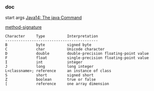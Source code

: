 ### doc

start args 
[Java14: The java Command](https://docs.oracle.com/en/java/javase/14/docs/specs/man/java.html '')

[method-signature](https://stackoverflow.com/questions/38079081/l-z-and-v-in-java-method-signature '')

```text
Character     Type          Interpretation
------------------------------------------
B             byte          signed byte
C             char          Unicode character
D             double        double-precision floating-point value
F             float         single-precision floating-point value
I             int           integer
J             long          long integer
L<classname>; reference     an instance of class 
S             short         signed short
Z             boolean       true or false
[             reference     one array dimension
```

